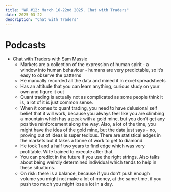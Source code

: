 ```yaml
---
title: "WR #12: March 16-22nd 2025. Chat with Traders"
date: 2025-03-22
description: "Chat with Traders"
---
```


# Podcasts

- [Chat with Traders](https://podcasts.apple.com/gb/podcast/chat-with-traders/id957265404?i=1000676691027)  with Sam Massie
    - Markets are a collection of the expression of human spirit - a window into human behaviour - humans are very predictable, so it’s easy to observe the patterns
    - He manually recorded all the data and mined it in excel spreadsheets
    - Has an attitude that you can learn anything, curious study on your own and figure it out
    - Quant trading is actually not as complicated as some people think it is, a lot of it is just common sense.
    - When it comes to quant trading, you need to have delusional self belief that it will work, because you always feel like you are climbing a mountain which has a peak with a gold mine, but you don’t get any positive reinforcement along the way. Also, a lot of the time, you might have the idea of the gold mine, but the data just says - no, proving out of ideas is super tedious. There are statistical edges in the markets but it takes a tonne of work to get to diamond.
    - He took 1 and a half two years to find edge which was very profitable. Wife trained to execute after that.
    - You can predict in the future if you use the right strings. Also talks about being weirdly determined individual which tends to help in these situations.
    - On risk: there is a balance, because if you don’t push enough volume you might not make a lot of money, at the same time, if you push too much you might lose a lot in a day.